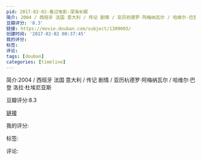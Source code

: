 ```yaml
---
pid: 2017-02-02-看过电影-深海长眠
简介: 2004 / 西班牙 法国 意大利 / 传记 剧情 / 亚历杭德罗·阿梅纳瓦尔 / 哈维尔·巴登 洛拉·杜埃尼亚斯
豆瓣评分: '8.3'
链接: https://movie.douban.com/subject/1309003/
创建时间: '2017-02-02 00:37:45'
我的评分:
标签:
评论:
tags: [douban]
categories: [timeline]
---
```

简介:2004 / 西班牙 法国 意大利 / 传记 剧情 / 亚历杭德罗·阿梅纳瓦尔 / 哈维尔·巴登 洛拉·杜埃尼亚斯

豆瓣评分:8.3

[链接](https://movie.douban.com/subject/1309003/)

我的评分:

标签:

评论:

